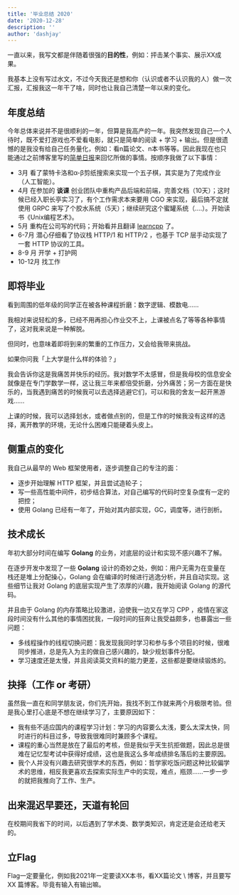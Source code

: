 ```yaml
---
title: '毕业总结 2020'
date: '2020-12-28'
description: ''
author: 'dashjay'
---
```

一直以来，我写文都是伴随着很强的**目的性**，例如：抨击某个事实、展示XX成果。

我基本上没有写过水文，不过今天我还是想和你（认识或者不认识我的人）做一次汇报，汇报我这一年干了啥，同时也让我自己清楚一年以来的变化。

## 年度总结

今年总体来说并不是很顺利的一年，但算是我高产的一年。我突然发现自己一个人待时，既不爱打游戏也不爱看电影，就只是简单的阅读 + 学习 + 输出。但是很遗憾的是我没有给自己任务量化，例如：看n篇论文、n本书等等。因此我现在也只能通过之前博客里写的[简单日报](https://dashjay.github.io/daily/)来回忆所做的事情。按顺序我做了以下事情：

* 3月 看了蒙特卡洛和α-β剪纸搜索来实现一个五子棋，其实是为了完成作业（人工智能）。
* 4月 在参加的 **谈课** 创业团队中重构产品后端和前端，完善文档（10天）；这时候已经入职长亭实习了，有个工作需求本来要用 CGO 来实现，最后搞不定就使用 GRPC 来写了个胶水系统（5天）；继续研究这个蜜罐系统（....）。开始读书《Unix编程艺术》。
* 5月 重构在公司写的代码；开始看并且翻译 [learncpp](learncppcn.github.io/) 了。
* 6-7月 潜心仔细看了协议栈 HTTP/1 和 HTTP/2 ，也基于 TCP 层手动实现了一套 HTTP 协议的工具。
* 8-9 月 开学 + 打护网
* 10-12月 找工作

## 即将毕业

看到周围的低年级的同学正在被各种课程折磨：数字逻辑、模数电……

我相对来说轻松的多，已经不用再担心作业交不上，上课被点名了等等各种事情了，这对我来说是一种解脱。

但同时，也意味着即将到来的繁重的工作压力，又会给我带来挑战。

如果你问我「上大学是什么样的体验？」

我会告诉你这是我痛苦并快乐的经历。我对数学不太感冒，但是我母校的信息安全就像是在专门学数学一样，这让我三年来都倍受折磨，分外痛苦；另一方面在是快乐的，当我遇到痛苦的时候我可以去选择逃避它们，可以和我的舍友一起开黑游戏……

上课的时候，我可以选择划水，或者做点别的，但是工作的时候我没有这样的选择，离开教学的环境，无论什么困难只能硬着头皮上。

## 侧重点的变化

我自己从最早的 Web 框架使用者，逐步调整自己的专注的面：

* 逐步开始理解 HTTP 框架，并且尝试造轮子；
* 写一些高性能中间件，初步结合算法，对自己编写的代码时空复杂度有一定的把控；
* 使用 Golang 已经有一年了，开始对其内部实现，GC，调度等，进行剖析。

## 技术成长

年初大部分时间在编写 **Golang** 的业务，对底层的设计和实现不感兴趣不了解。

在逐步开发中发现了一些 **Golang** 设计的奇妙之处，例如：用户无需为在变量在栈还是堆上分配操心，Golang 会在编译的时候进行逃逸分析，并且自动实现。这些细节让我对 Golang 的底层实现产生了浓厚的兴趣，我开始阅读 Golang 的源代码。

并且由于 Golang 的内存策略比较激进，迫使我一边又在学习 CPP ，疫情在家这段时间没有什么其他的事情困扰我，一段时间的狂奔让我受益颇多，也暴露出一些问题：

* 多线程操作的线程切换问题：我发现我同时学习和参与多个项目的时候，很难同步推进，总是先入为主的做自己感兴趣的，缺少规划事件分配。
* 学习速度还是太慢，并且阅读英文资料的能力更差，这些都是要继续锻炼的。

## 抉择（工作 or 考研）

虽然我一直在和同学朋友说，你们先开始，我找不到工作就来两个月极限考验。但是我心里打心底是不想在继续学习了，主要原因如下：

* 我有些不适应国内的课程学习计划：学习的内容要么太浅，要么太深太快，同时进行的科目过多，导致我很难同时兼顾多个课程。
* 课程的重心当然是放在了最后的考核，但是我似乎天生抗拒做题，因此总是很难在记忆型考试中获得好成绩，这也是我这么多年成绩排名落后的主要原因。
* 我个人并没有兴趣去研究很学术的东西，例如：哲学家吃饭问题这种比较偏学术的思维，相反我更喜欢去探索实际生产中的实现，难点，瓶颈……一步一步的就把我推向了工作、生产。

## 出来混迟早要还，天道有轮回

在校期间我省下的时间，以后遇到了学术类、数学类知识，肯定还是会还给老天的。

## 立Flag

Flag一定要量化，例如我2021年一定要读XX本书，看XX篇论文 \ 博客，并且要写 XX 篇博客。毕竟有输入有输出嘛。
